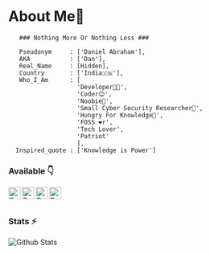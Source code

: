 # About Me🙂
```
   ### Nothing More Or Nothing Less ###

   Pseudonym     : ['Daniel Abraham'],
   AKA           : ['Dan'],
   Real_Name     : [Hidden],          
   Country       : ['India🇮🇳'],
   Who_I_Am      : [
                   'Developer👨‍💻',
                   'Coder😊',
                   'Noobie🤗',
                   'Small Cyber Security Researcher🤭',
                   'Hungry For Knowledge🤤',
                   'FOSS ❤r',
                   'Tech Lover',
                   'Patriot'
                   ],
  Inspired_quote : ['Knowledge is Power']
```
### Available 👇
<p>
  <a href="https://mobile.twitter.com/Daniel7abraham">
    <img align="left" alt="Dan's Twitter" width="24px" src="https://cdn.jsdelivr.net/npm/simple-icons@3.2.0/icons/twitter.svg" />
  </a>
  <a href="https://www.youtube.com/channel/UCxMfvQKldiIYk2GIXa7pLsw">
    <img align="left" alt="Dan's YouTube" width="24px" src="https://cdn.jsdelivr.net/npm/simple-icons@3.2.0/icons/youtube.svg" />
  </a>
  <a href="https:danielabraham7.github.io">
    <img align="left" alt="Dan's Portfolio" width="24px" src="https://cdn.jsdelivr.net/npm/simple-icons@3.2.0/icons/vercel.svg" />
  </a>
  <a href="https://telegram.dog/ARTIS7EER">
    <img align="left" alt="Dan's Telegram" width="24px" src="https://cdn.jsdelivr.net/npm/simple-icons@3.2.0/icons/telegram.svg" />
  </a>
  
</p>
</br>
</br>

### Stats ⚡️

![Github Stats](https://readmestats.vercel.app/api?username=danielabraham7&show_icons=true&title_color=333&icon_color=d43111&count_private=true&include_all_commits=true)
